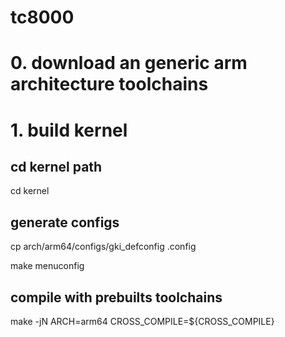 # tc8000

# 0. download an generic arm architecture toolchains

# 1. build kernel

## cd kernel path
cd kernel

## generate configs
cp arch/arm64/configs/gki_defconfig .config

make menuconfig

## compile with prebuilts toolchains
make -jN ARCH=arm64 CROSS_COMPILE=${CROSS_COMPILE}
